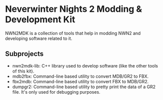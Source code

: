Neverwinter Nights 2 Modding &amp; Development Kit
==================================================

NWN2MDK is a collection of tools that help in modding NWN2 and developing
software related to it.

Subprojects
-----------

- nwn2mdk-lib: C++ library used to develop software (like the other tools of
  this kit).
- mdb2fbx: Command-line based utility to convert MDB/GR2 to FBX.
- fbx2mdb: Command-line based utility to convert FBX to MDB/GR2.
- dumpgr2: Command-line based utility to pretty print the data of a GR2 file.
  It's only used for debugging purposes.
